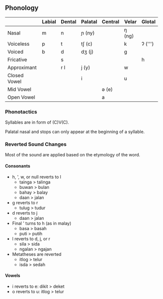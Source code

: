 ## Phonology

|              | Labial | Dental | Palatal | Central | Velar  | Glotal  |
| ------------ | ------ | ------ | ------- | ------- | ------ | ------- |
| Nasal        | m      | n      | ɲ (ny)  |         | ŋ (ng) |         |
| Voiceless    | p      | t      | tʃ (c)  |         | k      | ʔ (''') |
| Voiced       | b      | d      | dʒ (j)  |         | g      |         |
| Fricative    |        | s      |         |         |        | h       |
| Approximant  |        | r l    | j (y)   |         | w      |         |
| Closed Vowel |        |        | i       |         | u      |         |
| Mid Vowel    |        |        |         | ə (e)   |        |         |
| Open Vowel   |        |        |         | a       |        |         |

### Phonotactics

Syllables are in form of (C)V(C).

Palatal nasal and stops can only appear at the beginning of a syllable.

### Reverted Sound Changes

Most of the sound are applied based on the etymology of the word.

#### Consonants

- h, ', w, or null reverts to l
  - tainga &gt; talinga
  - buwan &gt; bulan
  - bahay &gt; balay
  - daan &gt; jalan
- g reverts to r
  - tulug &gt; tudur
- d reverts to j
  - daan &gt; jalan
- Final ' turns to h (as in malay)
  - basa &gt; basah
  - puti &gt; putih
- l reverts to d, j, or r
  - sila &gt; sida
  - ngalan &gt; ngajan
- Metatheses are reverted
  - itlog &gt; telur
  - isda &gt; sedah

#### Vowels

- i reverts to e: dikit &gt; deket
- o reverts to u: itlog &gt; telur
